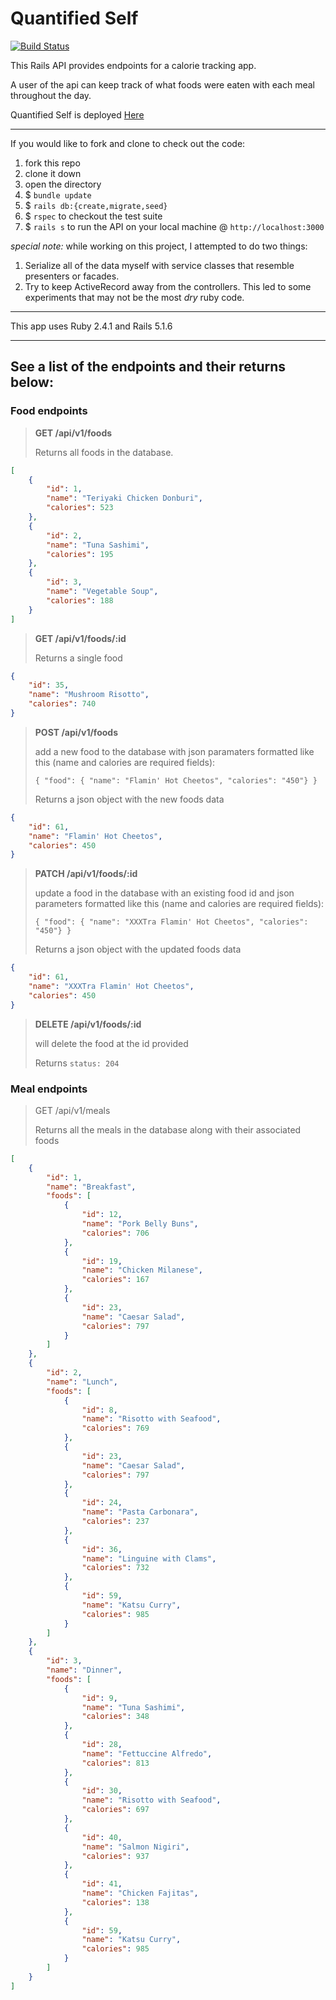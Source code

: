 # Quantified Self  

 [![Build Status](https://travis-ci.org/jtrtj/quantified_self.svg?branch=master)](https://travis-ci.org/jtrtj/quantified_self)

This Rails API provides endpoints for a calorie tracking app.

A user of the api can keep track of what foods were eaten with each meal throughout the day.

Quantified Self is deployed [Here](https://jtrtj-quantified-self.herokuapp.com)

---

If you would like to fork and clone to check out the code:
1. fork this repo
2. clone it down
3. open the directory
4. $ `bundle update`
5. $ `rails db:{create,migrate,seed}`
6. $ `rspec` to checkout the test suite
7. $ `rails s` to run the API on your local machine @ `http://localhost:3000`


*special note:* while working on this project, I attempted to do two things:
1. Serialize all of the data myself with service classes that resemble presenters or facades.
2. Try to keep ActiveRecord away from the controllers.
This led to some experiments that may not be the most *dry* ruby code.

---

This app uses Ruby 2.4.1 and Rails 5.1.6

---


## See a list of the endpoints and their returns below:

### Food endpoints

> __GET /api/v1/foods__
> 
> Returns all foods in the database.

```json
[
    {
        "id": 1,
        "name": "Teriyaki Chicken Donburi",
        "calories": 523
    },
    {
        "id": 2,
        "name": "Tuna Sashimi",
        "calories": 195
    },
    {
        "id": 3,
        "name": "Vegetable Soup",
        "calories": 188
    }
]
```
> __GET /api/v1/foods/:id__
>
> Returns a single food
```json
{
    "id": 35,
    "name": "Mushroom Risotto",
    "calories": 740
}
```
> __POST /api/v1/foods__
> 
> add a new food to the database with json paramaters formatted like this (name and calories are required fields):
>
> `{ "food": { "name": "Flamin' Hot Cheetos", "calories": "450"} }`
>
> Returns a json object with the new foods data

```json
{
    "id": 61,
    "name": "Flamin' Hot Cheetos",
    "calories": 450
}
```
> __PATCH /api/v1/foods/:id__
>
> update a food in the database with an existing food id and json parameters formatted like this (name and calories are required fields):
>
> `{ "food": { "name": "XXXTra Flamin' Hot Cheetos", "calories": "450"} }`
>
> Returns a json object with the updated foods data

```json
{
    "id": 61,
    "name": "XXXTra Flamin' Hot Cheetos",
    "calories": 450
}
```
> __DELETE /api/v1/foods/:id__
>
> will delete the food at the id provided
>
> Returns `status: 204`

### Meal endpoints

> GET /api/v1/meals
>
> Returns all the meals in the database along with their associated foods

```json
[
    {
        "id": 1,
        "name": "Breakfast",
        "foods": [
            {
                "id": 12,
                "name": "Pork Belly Buns",
                "calories": 706
            },
            {
                "id": 19,
                "name": "Chicken Milanese",
                "calories": 167
            },
            {
                "id": 23,
                "name": "Caesar Salad",
                "calories": 797
            }
        ]
    },
    {
        "id": 2,
        "name": "Lunch",
        "foods": [
            {
                "id": 8,
                "name": "Risotto with Seafood",
                "calories": 769
            },
            {
                "id": 23,
                "name": "Caesar Salad",
                "calories": 797
            },
            {
                "id": 24,
                "name": "Pasta Carbonara",
                "calories": 237
            },
            {
                "id": 36,
                "name": "Linguine with Clams",
                "calories": 732
            },
            {
                "id": 59,
                "name": "Katsu Curry",
                "calories": 985
            }
        ]
    },
    {
        "id": 3,
        "name": "Dinner",
        "foods": [
            {
                "id": 9,
                "name": "Tuna Sashimi",
                "calories": 348
            },
            {
                "id": 28,
                "name": "Fettuccine Alfredo",
                "calories": 813
            },
            {
                "id": 30,
                "name": "Risotto with Seafood",
                "calories": 697
            },
            {
                "id": 40,
                "name": "Salmon Nigiri",
                "calories": 937
            },
            {
                "id": 41,
                "name": "Chicken Fajitas",
                "calories": 138
            },
            {
                "id": 59,
                "name": "Katsu Curry",
                "calories": 985
            }
        ]
    }
]
```
